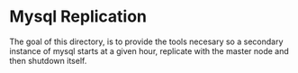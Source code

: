 # Mysql Replication

The goal of this directory, is to provide the tools necesary so a secondary instance of mysql starts at a given hour, replicate with the master node and then shutdown itself.